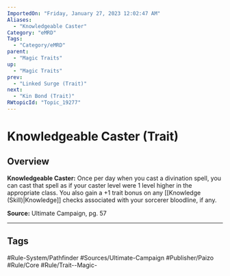```yaml
---
ImportedOn: "Friday, January 27, 2023 12:02:47 AM"
Aliases:
  - "Knowledgeable Caster"
Category: "eMRD"
Tags:
  - "Category/eMRD"
parent:
  - "Magic Traits"
up:
  - "Magic Traits"
prev:
  - "Linked Surge (Trait)"
next:
  - "Kin Bond (Trait)"
RWtopicId: "Topic_19277"
---
```

# Knowledgeable Caster (Trait)
## Overview
**Knowledgeable Caster:** Once per day when you cast a divination spell, you can cast that spell as if your caster level were 1 level higher in the appropriate class. You also gain a +1 trait bonus on any [[Knowledge (Skill)|Knowledge]] checks associated with your sorcerer bloodline, if any.

**Source:** Ultimate Campaign, pg. 57


---
## Tags
#Rule-System/Pathfinder #Sources/Ultimate-Campaign #Publisher/Paizo #Rule/Core #Rule/Trait--Magic-

